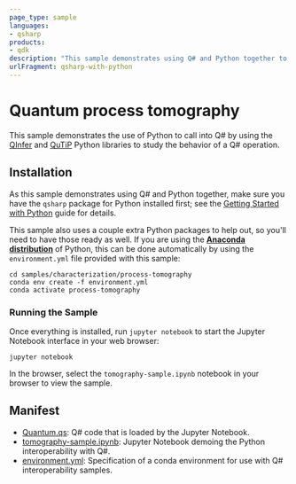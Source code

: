 ```yaml
---
page_type: sample
languages:
- qsharp
products:
- qdk
description: "This sample demonstrates using Q# and Python together to perform quantum process tomography."
urlFragment: qsharp-with-python
---
```


# Quantum process tomography

This sample demonstrates the use of Python to call into Q# by using the [QInfer](http://qinfer.org/) and [QuTiP](http://qutip.org/) Python libraries to study the behavior of a Q# operation.

## Installation

As this sample demonstrates using Q# and Python together, make sure you have the `qsharp` package for Python installed first; see the [Getting Started with Python](https://docs.microsoft.com/azure/quantum/install-python-qdk) guide for details.

This sample also uses a couple extra Python packages to help out, so you'll need to have those ready as well.
If you are using the [**Anaconda distribution**](https://www.anaconda.com/) of Python, this can be done automatically by using the `environment.yml` file provided with this sample:

```shell
cd samples/characterization/process-tomography
conda env create -f environment.yml
conda activate process-tomography
```

### Running the Sample

Once everything is installed, run `jupyter notebook` to start the Jupyter Notebook interface in your web browser:

```shell
jupyter notebook
```

In the browser, select the `tomography-sample.ipynb` notebook in your browser to
view the sample.

## Manifest

- [Quantum.qs](./Quantum.qs): Q# code that is loaded by the Jupyter Notebook.
- [tomography-sample.ipynb](./tomography-sample.ipynb): Jupyter Notebook demoing the Python interoperability with Q#.
- [environment.yml](./environment.yml): Specification of a conda environment for use with Q# interoperability samples.

```python

```
